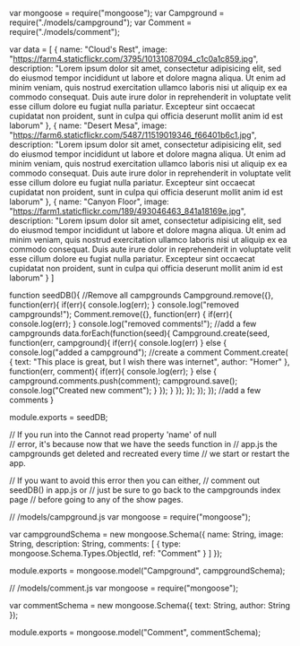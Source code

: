 var mongoose = require("mongoose");
var Campground = require("./models/campground");
var Comment   = require("./models/comment");
 
var data = [
    {
        name: "Cloud's Rest", 
        image: "https://farm4.staticflickr.com/3795/10131087094_c1c0a1c859.jpg",
        description: "Lorem ipsum dolor sit amet, consectetur adipisicing elit, sed do eiusmod tempor incididunt ut labore et dolore magna aliqua. Ut enim ad minim veniam, quis nostrud exercitation ullamco laboris nisi ut aliquip ex ea commodo consequat. Duis aute irure dolor in reprehenderit in voluptate velit esse cillum dolore eu fugiat nulla pariatur. Excepteur sint occaecat cupidatat non proident, sunt in culpa qui officia deserunt mollit anim id est laborum"
    },
    {
        name: "Desert Mesa", 
        image: "https://farm6.staticflickr.com/5487/11519019346_f66401b6c1.jpg",
        description: "Lorem ipsum dolor sit amet, consectetur adipisicing elit, sed do eiusmod tempor incididunt ut labore et dolore magna aliqua. Ut enim ad minim veniam, quis nostrud exercitation ullamco laboris nisi ut aliquip ex ea commodo consequat. Duis aute irure dolor in reprehenderit in voluptate velit esse cillum dolore eu fugiat nulla pariatur. Excepteur sint occaecat cupidatat non proident, sunt in culpa qui officia deserunt mollit anim id est laborum"
    },
    {
        name: "Canyon Floor", 
        image: "https://farm1.staticflickr.com/189/493046463_841a18169e.jpg",
        description: "Lorem ipsum dolor sit amet, consectetur adipisicing elit, sed do eiusmod tempor incididunt ut labore et dolore magna aliqua. Ut enim ad minim veniam, quis nostrud exercitation ullamco laboris nisi ut aliquip ex ea commodo consequat. Duis aute irure dolor in reprehenderit in voluptate velit esse cillum dolore eu fugiat nulla pariatur. Excepteur sint occaecat cupidatat non proident, sunt in culpa qui officia deserunt mollit anim id est laborum"
    }
]
 
function seedDB(){
   //Remove all campgrounds
   Campground.remove({}, function(err){
        if(err){
            console.log(err);
        }
        console.log("removed campgrounds!");
        Comment.remove({}, function(err) {
            if(err){
                console.log(err);
            }
            console.log("removed comments!");
             //add a few campgrounds
            data.forEach(function(seed){
                Campground.create(seed, function(err, campground){
                    if(err){
                        console.log(err)
                    } else {
                        console.log("added a campground");
                        //create a comment
                        Comment.create(
                            {
                                text: "This place is great, but I wish there was internet",
                                author: "Homer"
                            }, function(err, comment){
                                if(err){
                                    console.log(err);
                                } else {
                                    campground.comments.push(comment);
                                    campground.save();
                                    console.log("Created new comment");
                                }
                            });
                    }
                });
            });
        });
    }); 
    //add a few comments
}
 
module.exports = seedDB;

// If you run into the Cannot read property 'name' of null  
// error, it's because now that we have the seeds function in 
// app.js the campgrounds get deleted and recreated every time 
// we start or restart the app. 

// If you want to avoid this error then you can either, 
// comment out seedDB() in app.js or 
// just be sure to go back to the campgrounds index page 
// before going to any of the show pages.

// /models/campground.js
var mongoose = require("mongoose");
 
var campgroundSchema = new mongoose.Schema({
   name: String,
   image: String,
   description: String,
   comments: [
      {
         type: mongoose.Schema.Types.ObjectId,
         ref: "Comment"
      }
   ]
});
 
module.exports = mongoose.model("Campground", campgroundSchema);

// /models/comment.js
var mongoose = require("mongoose");
 
var commentSchema = new mongoose.Schema({
    text: String,
    author: String
});
 
module.exports = mongoose.model("Comment", commentSchema);